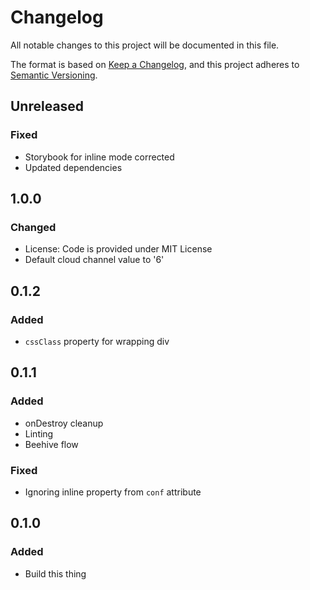 # Changelog
All notable changes to this project will be documented in this file.

The format is based on [Keep a Changelog](https://keepachangelog.com/en/1.0.0/),
and this project adheres to [Semantic Versioning](https://semver.org/spec/v2.0.0.html).

## Unreleased
### Fixed
- Storybook for inline mode corrected
- Updated dependencies

## 1.0.0
### Changed
- License: Code is provided under MIT License
- Default cloud channel value to '6'

## 0.1.2
### Added
- `cssClass` property for wrapping div

## 0.1.1
### Added
- onDestroy cleanup
- Linting
- Beehive flow
### Fixed
- Ignoring inline property from `conf` attribute

## 0.1.0
### Added
- Build this thing